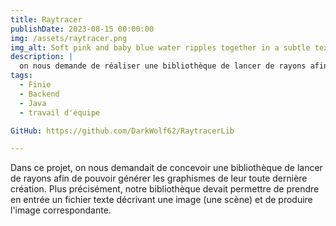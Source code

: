 ```yaml
---
title: Raytracer
publishDate: 2023-08-15 00:00:00
img: /assets/raytracer.png
img_alt: Soft pink and baby blue water ripples together in a subtle texture.
description: |
  on nous demande de réaliser une bibliothèque de lancer de rayons afin de pouvoir générer des graphismes.
tags:
  - Finie
  - Backend
  - Java
  - travail d'équipe

GitHub: https://github.com/DarkWolf62/RaytracerLib

---
```


Dans ce projet, on nous demandait de concevoir une bibliothèque de lancer de rayons afin de pouvoir générer les graphismes de leur toute dernière création. Plus précisément, notre bibliothèque devait permettre de prendre en entrée un fichier texte décrivant une image (une scène) et de produire l'image correspondante.

